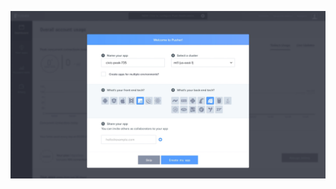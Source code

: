 <!-- .slide: data-background="resources/pusher2.png" data-state="dim" -->

![SendGrid](resources/pusher2.png)
